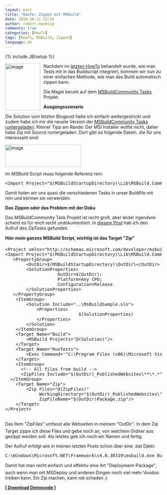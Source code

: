```yaml
---
layout: post
title: "HowTo: Zippen mit MSBuild"
date: 2010-10-11 22:56
author: robert.muehsig
comments: true
categories: [HowTo]
tags: [HowTo, MSBuild, Zippen]
language: de
---
```

{% include JB/setup %}
<p><a href="{{BASE_PATH}}/assets/wp-images/image1069.png"><img style="border-bottom: 0px; border-left: 0px; margin: 0px 10px 0px 0px; display: inline; border-top: 0px; border-right: 0px" title="image" border="0" alt="image" align="left" src="{{BASE_PATH}}/assets/wp-images/image_thumb251.png" width="113" height="150" /></a> </p>  <p>Nachdem im <a href="{{BASE_PATH}}/2010/10/05/howto-mstest-mit-msbuild-aufrufen/">letzten HowTo</a> behandelt wurde, wie man Tests mit in das Buildscript integriert, kommen wir nun zu einer einfachen Methode, wie man das Build automatisch zippen kann.</p>  <p>Die Magie beruht auf dem <a href="http://msbuildtasks.tigris.org/">MSBuildCommunity Tasks</a> Projekt.</p>  <p><strong>Ausgangsszenario</strong></p>  <p>Die Solution vom letzten Blogpost habe ich einfach weitergestrickt und zudem habe ich mir die neuste Version der <a href="http://msbuildtasks.tigris.org/">MSBuildCommunity Tasks runtergeladen</a>. Kleiner Tipp am Rande: Der MSI Installer wollte nicht, daher habe Zip mit Source runtergeladen. Dort gibt es folgende Datein, die für uns interessant sind:</p>  <p><a href="{{BASE_PATH}}/assets/wp-images/image1070.png"><img style="border-bottom: 0px; border-left: 0px; display: inline; border-top: 0px; border-right: 0px" title="image" border="0" alt="image" src="{{BASE_PATH}}/assets/wp-images/image_thumb252.png" width="244" height="71" /></a> </p>  <p>Im MSBuild Script muss folgende Referenz rein:</p>  <div style="padding-bottom: 0px; margin: 0px; padding-left: 0px; padding-right: 0px; display: inline; float: none; padding-top: 0px" id="scid:812469c5-0cb0-4c63-8c15-c81123a09de7:5efa5aaa-7063-43b1-bba1-3a0022bd7f96" class="wlWriterEditableSmartContent"><pre name="code" class="c#">&lt;Import Project="$(MSBuildStartupDirectory)\Lib\MSBuild.Community.Tasks.Targets"/&gt;</pre></div>

<p>Damit holen wir uns quasi die verschiedenen Tasks in unser Buildfile mit rein und können sie verwenden.</p>

<p><strong>Das Zippen oder das Problem mit der Doku</strong></p>

<p>Das MSBuildCommunity Task Projekt ist recht groß, aber leider irgendwie scheint es für mich recht undokumentiert. In <a href="http://blog.benhall.me.uk/2008/09/using-msbuild-to-create-deployment-zip.html">diesem Post</a> hab ich den Aufruf des ZipTasks gefunden.</p>

<p><strong>Hier mein ganzes MSBuild Script, wichtig ist das Target "Zip”</strong></p>

<div style="padding-bottom: 0px; margin: 0px; padding-left: 0px; padding-right: 0px; display: inline; float: none; padding-top: 0px" id="scid:812469c5-0cb0-4c63-8c15-c81123a09de7:5da490d4-89b6-4cb1-8002-50cbbfb9226c" class="wlWriterEditableSmartContent"><pre name="code" class="c#">&lt;Project xmlns="http://schemas.microsoft.com/developer/msbuild/2003" DefaultTargets="Build"&gt;
&lt;Import Project="$(MSBuildStartupDirectory)\Lib\MSBuild.Community.Tasks.Targets"/&gt;
   &lt;PropertyGroup&gt;
		&lt;OutDir&gt;$(MSBuildStartupDirectory)\OutDir\&lt;/OutDir&gt;
		&lt;SolutionProperties&gt;
					OutDir=$(OutDir);
					Platform=Any CPU;
					Configuration=Release
		&lt;/SolutionProperties&gt;
   &lt;/PropertyGroup&gt;
	&lt;ItemGroup&gt;
		&lt;Solution Include="..\MsBuildSample.sln"&gt;
			&lt;Properties&gt;
							$(SolutionProperties)
			&lt;/Properties&gt;
		&lt;/Solution&gt;
	&lt;/ItemGroup&gt;
	&lt;Target Name="Build"&gt;
		&lt;MSBuild Projects="@(Solution)"/&gt;
	&lt;/Target&gt;
	&lt;Target Name="RunTests"&gt;
		&lt;Exec Command='"C:\Program Files (x86)\Microsoft Visual Studio 10.0\Common7\IDE\mstest.exe" /testcontainer:"$(MSBuildStartupDirectory)\OutDir\MsBuildSample.WebApp.Tests.dll" /testcontainer:"$(MSBuildStartupDirectory)\OutDir\AnotherTestProject.dll"' /&gt;
	&lt;/Target&gt;
	&lt;ItemGroup&gt;
	  &lt;!-- All files from build --&gt;
	  &lt;ZipFiles Include="$(OutDir)_PublishedWebsites\**\*.*" /&gt;
  &lt;/ItemGroup&gt;
	&lt;Target Name="Zip"&gt;
		&lt;Zip Files="@(ZipFiles)"
			 WorkingDirectory="$(OutDir)_PublishedWebsites\" 
			 ZipFileName="$(OutDir)Package.zip"/&gt; 
	&lt;/Target&gt;
&lt;/Project&gt;
 </pre></div>

<p>Das Item "ZipFiles” umfasst alle Webseiten in meinem "OutDir”. In dem Zip Target zippe ich diese Files und gebe noch an, von welchem Ordner aus gezippt werden soll. Als letztes geb ich noch ein Namen und fertig.</p>

<p>Der Aufruf erfolgt wie in meinen letzten Posts schon über eine .bat Datei:</p>

<div style="padding-bottom: 0px; margin: 0px; padding-left: 0px; padding-right: 0px; display: inline; float: none; padding-top: 0px" id="scid:812469c5-0cb0-4c63-8c15-c81123a09de7:156c499b-cbf3-4fad-857e-6a565c5eb524" class="wlWriterEditableSmartContent"><pre name="code" class="c#">C:\Windows\Microsoft.NET\Framework\v4.0.30319\msbuild.exe Buildsolution.targets /t:Build,RunTests,Zip</pre></div>

<p>Damit hat man recht einfach und effektiv eine Art "Deployment-Package”, auch wenn man mit MSDeploy und anderen Dingen noch viel mehr Voodoo treiben kann. Ein Zip machen, kann nie schaden ;)</p>

<p><a href="{{BASE_PATH}}/assets/files/democode/msbuildsamplezip/msbuildsample.zip"><strong>[ Download Democode ]</strong></a></p>
